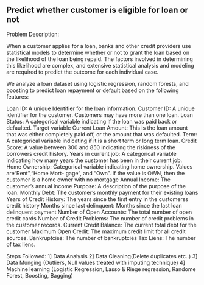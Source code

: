 ## Predict whether customer is eligible for loan or not
Problem Description:

When a customer applies for a loan, banks and other credit providers use statistical models to determine whether or not to grant the loan 
based on the likelihood of the loan being repaid. The factors involved in determining this likelihood are complex, and extensive 
statistical analysis and modeling are required to predict the outcome for each individual case.

We analyze a loan dataset using logistic regression, random forests, and boosting to predict loan repayment or default 
based on the following features:

Loan ID: A unique Identifier for the loan information.
Customer ID: A unique identifier for the customer. Customers may have more than one loan.
Loan Status: A categorical variable indicating if the loan was paid back or defaulted. Target variable
Current Loan Amount: This is the loan amount that was either completely paid off, or the amount that was defaulted.
Term: A categorical variable indicating if it is a short term or long term loan.
Credit Score: A value between 300 and 850 indicating the riskiness of the borrowers credit history.
Years in current job: A categorical variable indicating how many years the customer has been in their current job.
Home Ownership: Categorical variable indicating home ownership. Values are“Rent”,“Home Mort- gage”, and “Own”. If the value is OWN, then the customer is a home owner with no mortgage
Annual Income: The customer’s annual income
Purpose: A description of the purpose of the loan.
Monthly Debt: The customer’s monthly payment for their existing loans
Years of Credit History: The years since the first entry in the customerss credit history
Months since last delinquent: Months since the last loan delinquent payment
Number of Open Accounts: The total number of open credit cards
Number of Credit Problems: The number of credit problems in the customer records.
Current Credit Balance: The current total debt for the customer
Maximum Open Credit: The maximum credit limit for all credit sources.
Bankruptcies: The number of bankruptcies
Tax Liens: The number of tax liens.

Steps Followed:
1] Data Analysis
2] Data Cleaning(Delete duplicates etc..)
3] Data Munging (Outliers, Null values treated with imputing technique)
4] Machine learning (Logistic Regression, Lasso & Riege regression, Randome Forest, Boosting, Bagging)
